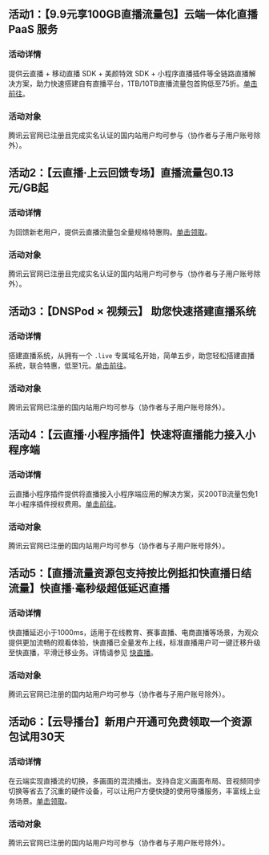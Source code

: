 [](id:act1)
## 活动1：【9.9元享100GB直播流量包】云端一体化直播 PaaS 服务

### 活动详情

提供云直播 + 移动直播 SDK + 美颜特效 SDK + 小程序直播插件等全链路直播解决方案，助力快速搭建自有直播平台，1TB/10TB直播流量包首购低至75折。[单击前往](https://cloud.tencent.com/act/pro/cssall?from=14593)。

### 活动对象

腾讯云官网已注册且完成实名认证的国内站用户均可参与（协作者与子用户账号除外）。

[](id:act2)
## 活动2：【云直播·上云回馈专场】直播流量包0.13元/GB起

### 活动详情
为回馈新老用户，提供云直播流量包全量规格特惠购。[单击领取](https://cloud.tencent.com/act/appreciation?from=14565#live_fluxpkg-0)。

### 活动对象

腾讯云官网已注册且完成实名认证的国内站用户均可参与（协作者与子用户账号除外）。

[](id:act3)
## 活动3：【DNSPod × 视频云】 助您快速搭建直播系统

### 活动详情
搭建直播系统，从拥有一个 `.live` 专属域名开始，简单五步，助您轻松搭建直播系统，联合特惠，低至1元。[单击前往](https://cloud.tencent.com/act/pro/dnspodlvb?from=14567)。

### 活动对象
腾讯云官网已注册的国内站用户均可参与（协作者与子用户账号除外）。

[](id:act4)
## 活动4：【云直播·小程序插件】快速将直播能力接入小程序端

### 活动详情
云直播小程序插件提供将直播接入小程序端应用的解决方案，买200TB流量包免1年小程序插件授权费用。[单击前往](https://cloud.tencent.com/act/pro/xiaochengxu?from=14562)。

### 活动对象
腾讯云官网已注册的国内站用户均可参与（协作者与子用户账号除外）。

[](id:act5)
## 活动5：【直播流量资源包支持按比例抵扣快直播日结流量】快直播·毫秒级超低延迟直播

### 活动详情
快直播延迟小于1000ms，适用于在线教育、赛事直播、电商直播等场景，为观众提供更加流畅的观看体验，快直播已全量发布上线，标准直播用户可一键迁移升级至快直播，平滑迁移业务。详情请参见 [快直播](https://cloud.tencent.com/act/pro/LEB?from=14594)。

### 活动对象
腾讯云官网已注册的国内站用户均可参与（协作者与子用户账号除外）。

[](id:act6)
## 活动6：【云导播台】新用户开通可免费领取一个资源包试用30天

### 活动详情
在云端实现直播流的切换，多画面的混流播出。支持自定义画面布局、音视频同步切换等省去了沉重的硬件设备，可以让用户方便快捷的使用导播服务，丰富线上业务场景。[单击领取](https://cloud.tencent.com/act/pro/lvc?from=14560)。

### 活动对象
腾讯云官网已注册的国内站用户均可参与（协作者与子用户账号除外）。
